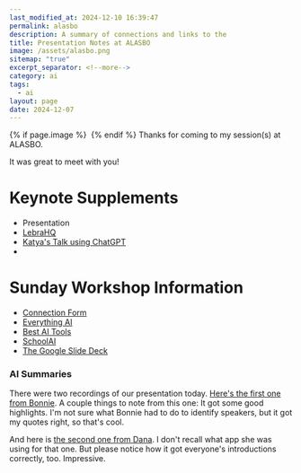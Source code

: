 ```yaml
---
last_modified_at: 2024-12-10 16:39:47
permalink: alasbo
description: A summary of connections and links to the
title: Presentation Notes at ALASBO
image: /assets/alasbo.png
sitemap: "true"
excerpt_separator: <!--more-->
category: ai
tags:
  - ai
layout: page
date: 2024-12-07
---
```



{% if page.image %} <img src="{{ page.image }}" alt=""> {% endif %}
Thanks for coming to my session(s) at ALASBO. 

It was great to meet with you!

# Keynote Supplements
- Presentation
- [LebraHQ](https://lebrahq.com)
- [Katya's Talk using ChatGPT](https://chatgpt.com/share/60a9e11a-768c-4be5-9a01-7da5118d072f)
- 

# Sunday Workshop Information

- [Connection Form](https://forms.gle/SCMqLuKk8CrkPJHy6)
- [Everything AI](https://jethro.site/ai)
- [Best AI Tools](https://jethro.site/best-ai-tools)
- [SchoolAI](https://app.schoolai.com/sign-up-invite?invitedBy=user_2TfkAQGPA5YbCR7KXBhRQ4S1Uyx)
- [The Google Slide Deck](https://docs.google.com/presentation/d/1Z5F4k7PUjbqzjA08KdKv4_KxMQV-MIgCXfCM-fWmYgc/edit?usp=sharing)

### AI Summaries
There were two recordings of our presentation today. [Here's the first one from Bonnie](https://www.dropbox.com/scl/fi/aoakgncda958ddkcj2dx4/12-08_Lecture_AI_in_Education_-_Integration_and_Problem_Solving.pdf?rlkey=cmwbbfi006e0q9uumhjxtnu7i&dl=0). A couple things to note from this one: It got some good highlights. I'm not sure what Bonnie had to do to identify speakers, but it got my quotes right, so that's cool. 

And here is [the second one from Dana](https://www.dropbox.com/scl/fi/gt4pl6qt2z8z1r1oirs25/12-08-AI-Lecture-Notes-from-Dana.pdf?rlkey=qbn2r68315xv55e7hhbemjvr9&st=w0yly0uc&dl=0). I don't recall what app she was using for that one. But please notice how it got everyone's introductions correctly, too. Impressive. 

